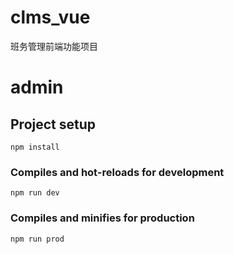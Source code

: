 ﻿# clms_vue
班务管理前端功能项目

# admin

## Project setup
```
npm install
```

### Compiles and hot-reloads for development
```
npm run dev
```

### Compiles and minifies for production
```
npm run prod
```
